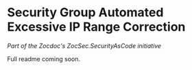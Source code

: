 # Security Group Automated Excessive IP Range Correction

*Part of the Zocdoc's ZocSec.SecurityAsCode initiative*

Full readme coming soon.



